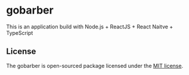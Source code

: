# gobarber
This is an application build with Node.js + ReactJS + React Naitve + TypeScript

## License
The gobarber is open-sourced package licensed under the [MIT license](https://opensource.org/licenses/MIT).